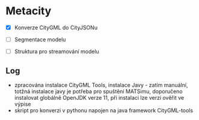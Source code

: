 # Metacity

- [x] Konverze CityGML do CityJSONu
- [ ] Segmentace modelu
- [ ] Struktura pro streamování modelu


## Log

- zpracována instalace CityGML Tools, instalace Javy - zatím manuální, totžná instalace javy je potřeba pro spuštění MATSimu, doporučeno instalovat globálně OpenJDK verze 11, při instalaci lze verzi ověřit ve výpise 
- skript pro konverzi v pythonu napojen na java framework CityGML-tools